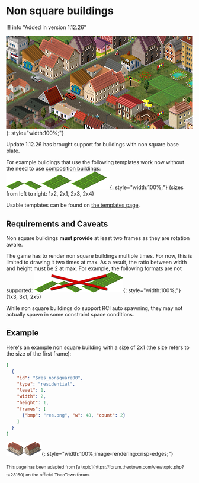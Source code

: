 # Non square buildings

!!! info "Added in version 1.12.26"

![](../assets/guides/non-square-buildings/preview.png){: style="width:100%;"}

Update 1.12.26 has brought support for buildings with non square base plate.

For example buildings that use the following templates work now without the need to use [composition buildings](compositions.md):
![](../assets/guides/non-square-buildings/template.png){: style="width:100%;"}
(sizes from left to right: 1x2, 2x1, 2x3, 2x4)

Usable templates can be found on [the templates page](https://forum.theotown.com/viewtopic.php?t=3207).

## Requirements and Caveats
Non square buildings **must provide** at least two frames as they are rotation aware.

The game has to render non square buildings multiple times. For now, this is limited to drawing it two times at max. As a result, the ratio between width and height must be 2 at max. For example, the following formats are not supported:
![](../assets/guides/non-square-buildings/template-bad.png){: style="width:100%;"}
(1x3, 3x1, 2x5)

While non square buildings do support RCI auto spawning, they may not actually spawn in some constraint space conditions.

## Example
Here's an example non square building with a size of 2x1 (the size refers to the size of the first frame):

```json
[
  {
    "id": "$res_nonsquare00",
    "type": "residential",
    "level": 1,
    "width": 2,
    "height": 1,
    "frames": [
      {"bmp": "res.png", "w": 48, "count": 2}
    ]
  }
]
```
![](../assets/guides/non-square-buildings/res.png){: style="width:100%;image-rendering:crisp-edges;"}

<sub>
This page has been adapted from
[a topic](https://forum.theotown.com/viewtopic.php?t=28150)
on the official TheoTown forum.
</sub>

